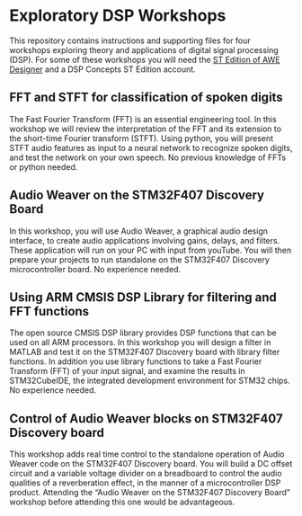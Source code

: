 # Exploratory DSP Workshops

This repository contains instructions and supporting files for four workshops exploring theory and applications of digital signal processing (DSP). For some of these workshops you will need the [ST Edition of AWE Designer](https://audioinnovation.dspconcepts.com/audio-weaver-st-edition-downloads) and a DSP Concepts ST Edition account.

## FFT and STFT for classification of spoken digits

The Fast Fourier Transform (FFT) is an essential engineering tool. In this workshop we will review the interpretation of the FFT and its extension to the short-time Fourier transform (STFT). Using python, you will present STFT audio features as input to a neural network  to recognize spoken digits, and test the network on your own speech. No previous knowledge of FFTs or python needed.

## Audio Weaver on the STM32F407 Discovery Board

In this workshop, you will use Audio Weaver, a graphical audio design interface, to create audio applications involving gains, delays, and filters. These application will run on your PC with input from youTube. You will then prepare your projects to run standalone on the STM32F407 Discovery microcontroller board. No experience needed.

## Using ARM CMSIS DSP Library for filtering and FFT functions

The open source CMSIS DSP library provides DSP functions that can be used on all ARM processors. In this workshop you will design a filter in MATLAB and test it on the STM32F407 Discovery board with library filter functions. In addition you use library functions to take a Fast Fourier Transform (FFT) of your input signal, and examine the results in STM32CubeIDE, the integrated development environment for STM32 chips. No experience needed.

## Control of Audio Weaver blocks on STM32F407 Discovery board

This workshop adds real time control to the standalone operation of Audio Weaver code on the STM32F407 Discovery board. You will build a DC offset circuit and a variable voltage divider on a breadboard to control the audio qualities of a reverberation effect, in the manner of a microcontroller DSP product. Attending the “Audio Weaver on the STM32F407 Discovery Board” workshop before attending this one would be advantageous.
